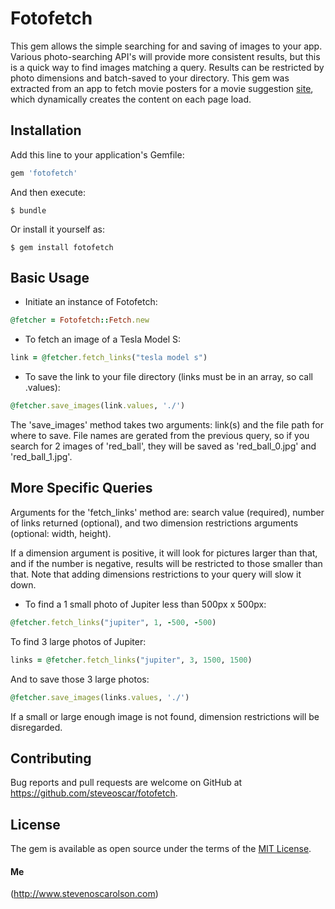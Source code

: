 # Fotofetch

This gem allows the simple searching for and saving of images to your app. Various photo-searching API's will provide more consistent results, but this is a quick way to find images matching a query. Results can be restricted by photo dimensions and batch-saved to your directory. This gem was extracted from an app to fetch movie posters for a movie suggestion [site](http://www.nonshittymovies.com), which dynamically creates the content on each page load.

## Installation

Add this line to your application's Gemfile:

```ruby
gem 'fotofetch'
```

And then execute:

    $ bundle

Or install it yourself as:

    $ gem install fotofetch

## Basic Usage  

- Initiate an instance of Fotofetch:  
```ruby
@fetcher = Fotofetch::Fetch.new
```
- To fetch an image of a Tesla Model S:
```ruby
link = @fetcher.fetch_links("tesla model s")
```  
- To save the link to your file directory (links must be in an array, so call .values):
```ruby
@fetcher.save_images(link.values, './')
```  
The 'save_images' method takes two arguments: link(s) and the file path for where to save. File names are gerated from the previous query, so if you search for 2 images of 'red_ball', they will be saved as 'red_ball_0.jpg' and 'red_ball_1.jpg'.

## More Specific Queries
Arguments for the 'fetch_links' method are: search value (required), number of links returned (optional), and two dimension restrictions arguments (optional: width, height).  

If a dimension argument is positive, it will look for pictures larger than that,
and if the number is negative, results will be restricted to those smaller than that. Note that adding dimensions restrictions to your query will slow it down.

- To find a 1 small photo of Jupiter less than 500px x 500px:
```ruby
@fetcher.fetch_links("jupiter", 1, -500, -500)
```
To find 3 large photos of Jupiter:
```ruby
links = @fetcher.fetch_links("jupiter", 3, 1500, 1500)
```
And to save those 3 large photos:
```ruby
@fetcher.save_images(links.values, './')
```
If a small or large enough image is not found, dimension restrictions will be disregarded.


## Contributing

Bug reports and pull requests are welcome on GitHub at https://github.com/steveoscar/fotofetch.


## License

The gem is available as open source under the terms of the [MIT License](http://opensource.org/licenses/MIT).

#### Me
(http://www.stevenoscarolson.com)
